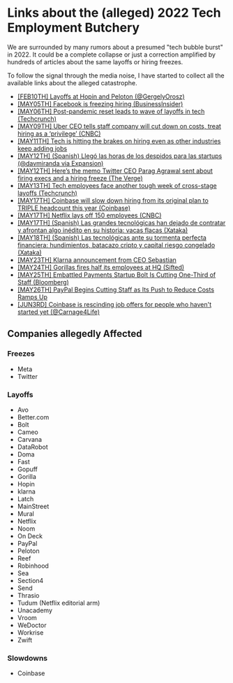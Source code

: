 # Links about the (alleged) 2022 Tech Employment Butchery

We are surrounded by many rumors about a presumed "tech bubble burst" in 2022. It could be a complete collapse or just a correction amplified by hundreds of articles about the same layoffs or hiring freezes.

To follow the signal through the media noise, I have started to collect all the available links about the alleged catastrophe.

* [[FEB10TH] Layoffs at Hopin and Peloton (@GergelyOrosz)](https://twitter.com/GergelyOrosz/status/1491855427277107202)
* [[MAY05TH] Facebook is freezing hiring (BusinessInsider)](https://www.businessinsider.com/facebook-is-freezing-hiring-heres-why-and-who-it-impacts-2022-5)
* [[MAY06TH] Post-pandemic reset leads to wave of layoffs in tech (Techcrunch)](https://techcrunch.com/2022/05/06/startup-tech-layoffs-in-may/)
* [[MAY09TH] Uber CEO tells staff company will cut down on costs, treat hiring as a ‘privilege’ (CNBC)](https://www.cnbc.com/2022/05/09/uber-to-cut-down-on-costs-treat-hiring-as-a-privilege-ceo-email.html)
* [[MAY11TH] Tech is hitting the brakes on hiring even as other industries keep adding jobs](https://www.cnbc.com/2022/05/11/tech-layoffs-hiring-slowdown-stand-out-in-red-hot-job-market.html)
* [[MAY12TH] (Spanish) Llegó las horas de los despidos para las startups (@davmiranda via Expansion)](https://twitter.com/davmiranda/status/1524616323124408321)
* [[MAY12TH] Here’s the memo Twitter CEO Parag Agrawal sent about firing execs and a hiring freeze (The Verge)](https://www.theverge.com/2022/5/12/23068985/twitter-memo-parag-agrawal-firing-execs-hiring-freeze)
* [[MAY13TH] Tech employees face another tough week of cross-stage layoffs (Techcrunch)](https://techcrunch.com/2022/05/13/startup-tech-layoff-and-hiring-freeze-in-may/)
* [[MAY17TH] Coinbase will slow down hiring from its original plan to TRIPLE headcount this year (Coinbase)](https://blog.coinbase.com/employee-note-an-update-on-hiring-plans-507ea4e2b6cf)
* [[MAY17TH] Netflix lays off 150 employees (CNBC)](https://www.cnbc.com/2022/05/17/netflix-lays-off-150-employees-as-the-streaming-service-contends-with-big-subscriber-losses.html)
* [[MAY17TH] (Spanish) Las grandes tecnológicas han dejado de contratar y afrontan algo inédito en su historia: vacas flacas (Xataka)](https://www.xataka.com/empresas-y-economia/cada-vez-grandes-tecnologicas-congelan-contrataciones-crisis-economica-amenaza-gran-renuncia)
* [[MAY18TH] (Spanish) Las tecnológicas ante su tormenta perfecta financiera: hundimientos, batacazo cripto y capital riesgo congelado (Xataka)](https://www.xataka.com/empresas-y-economia/tecnologicas-su-tormenta-perfecta-financiera-hundimientos-batacazo-cripto-capital-riesgo-congelado)
* [[MAY23TH] Klarna announcement from CEO Sebastian](https://www.klarna.com/uk/blog/company-announcement-from-ceo-sebastian/)
* [[MAY24TH] Gorillas fires half its employees at HQ (Sifted)](https://sifted.eu/articles/gorillas-fires-employees/)
* [[MAY25TH] Embattled Payments Startup Bolt Is Cutting One-Third of Staff (Bloomberg)](https://www.bloomberg.com/news/articles/2022-05-25/bolt-layoffs-hit-fintech-startup?sref=DtF0tJD5)
* [[MAY26TH] PayPal Begins Cutting Staff as Its Push to Reduce Costs Ramps Up](https://www.bloomberg.com/news/articles/2022-05-26/paypal-begins-cutting-staff-as-push-to-reduce-costs-ramps-up)
* [[JUN3RD] Coinbase is rescinding job offers for people who haven't started yet (@Carnage4Life)](https://twitter.com/Carnage4Life/status/1532472869334110208)


## Companies allegedly Affected

### Freezes

* Meta
* Twitter

### Layoffs

* Avo
* Better.com
* Bolt
* Cameo
* Carvana
* DataRobot
* Doma
* Fast
* Gopuff
* Gorilla
* Hopin
* klarna
* Latch
* MainStreet
* Mural
* Netflix
* Noom
* On Deck
* PayPal
* Peloton
* Reef
* Robinhood
* Sea
* Section4
* Send
* Thrasio
* Tudum (Netflix editorial arm)
* Unacademy
* Vroom
* WeDoctor
* Workrise
* Zwift

### Slowdowns

* Coinbase
